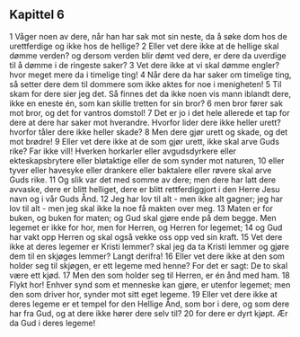 ## Kapittel 6

1 Våger noen av dere, når han har sak mot sin neste, da å søke dom hos de urettferdige og ikke hos de hellige?
2 Eller vet dere ikke at de hellige skal dømme verden? og dersom verden blir dømt ved dere, er dere da uverdige til å dømme i de ringeste saker?
3 Vet dere ikke at vi skal dømme engler? hvor meget mere da i timelige ting!
4 Når dere da har saker om timelige ting, så setter dere dem til dommere som ikke aktes for noe i menigheten!
5 Til skam for dere sier jeg det. Så finnes det da ikke noen vis mann iblandt dere, ikke en eneste én, som kan skille tretten for sin bror?
6 men bror fører sak mot bror, og det for vantros domstol!
7 Det er jo i det hele allerede et tap for dere at dere har saker mot hverandre. Hvorfor lider dere ikke heller urett? hvorfor tåler dere ikke heller skade?
8 Men dere gjør urett og skade, og det mot brødre!
9 Eller vet dere ikke at de som gjør urett, ikke skal arve Guds rike? Far ikke vill! Hverken horkarler eller avgudsdyrkere eller ekteskapsbrytere eller bløtaktige eller de som synder mot naturen,
10 eller tyver eller havesyke eller drankere eller baktalere eller røvere skal arve Guds rike.
11 Og slik var det med somme av dere; men dere har latt dere avvaske, dere er blitt helliget, dere er blitt rettferdiggjort i den Herre Jesu navn og i vår Guds Ånd.
12 Jeg har lov til alt - men ikke alt gagner; jeg har lov til alt - men jeg skal ikke la noe få makten over meg.
13 Maten er for buken, og buken for maten; og Gud skal gjøre ende på dem begge. Men legemet er ikke for hor, men for Herren, og Herren for legemet;
14 og Gud har vakt opp Herren og skal også vekke oss opp ved sin kraft.
15 Vet dere ikke at deres legemer er Kristi lemmer? skal jeg da ta Kristi lemmer og gjøre dem til en skjøges lemmer? Langt derifra!
16 Eller vet dere ikke at den som holder seg til skjøgen, er ett legeme med henne? For det er sagt: De to skal være ett kjød.
17 Men den som holder seg til Herren, er én ånd med ham.
18 Flykt hor! Enhver synd som et menneske kan gjøre, er utenfor legemet; men den som driver hor, synder mot sitt eget legeme.
19 Eller vet dere ikke at deres legeme er et tempel for den Hellige Ånd, som bor i dere, og som dere har fra Gud, og at dere ikke hører dere selv til?
20 for dere er dyrt kjøpt. Ær da Gud i deres legeme!
